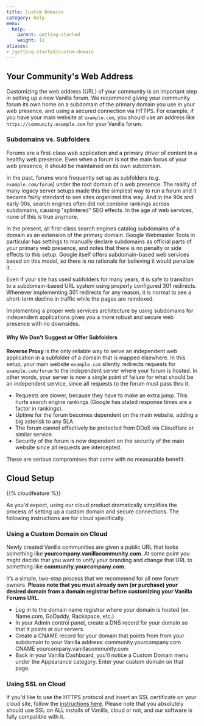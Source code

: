 ```yaml
---
title: Custom Domains
category: help
menu:
  help:
    parent: getting-started
    weight: 11
aliases:
- /getting-started/custom-domain
---
```


## Your Community's Web Address

Customizing the web address (URL) of your community is an important step in setting up a new Vanilla forum. We recommend giving your community forum its own home on a subdomain of the primary domain you use in your web presence, and using a secured connection via HTTPS. For example, if you have your main website at `example.com`, you should use an address like `https://community.example.com` for your Vanilla forum.

###  Subdomains vs. Subfolders

Forums are a first-class web application and a primary driver of content in a healthy web presence. Even when a forum is not the main focus of your web presence, it should be maintained on its own subdomain.

In the past, forums were frequently set up as subfolders (e.g. `example.com/forum`) under the root domain of a web presence. The reality of many legacy server setups made this the simplest way to run a forum and it became fairly standard to see sites organized this way. And in the 90s and early 00s, search engines often did not combine rankings across subdomains, causing "splintered" SEO effects. In the age of web services, none of this is true anymore.

In the present, all first-class search engines catalog subdomains of a domain as an extension of the primary domain. Google Webmaster Tools in particular has settings to manually declare subdomains as official parts of your primary web presence, and notes that there is no penalty or side effects to this setup. Google itself offers subdomain-based web services based on this model, so there is no rationale for believing it would penalize it.

Even if your site has used subfolders for many years, it is safe to transition to a subdomain-based URL system using properly configured 301 redirects. Whenever implementing 301 redirects for any reason, it is normal to see a short-term decline in traffic while the pages are reindexed.

Implementing a proper web services architecture by using subdomains for independent applications gives you a more robust and secure web presence with no downsides.

#### Why We Don't Suggest or Offer Subfolders

**Reverse Proxy** is the only reliable way to serve an independent web application in a subfolder of a domain that is mapped elsewhere. In this setup, your main website `example.com` silently redirects requests for `example.com/forum` to the independent server where your forum is hosted.  In other words, your server is now a single point of failure for what should be an independent service, since all requests to the forum must pass thru it.

* Requests are slower, because they have to make an extra jump. This hurts search engine rankings (Google has stated response times are a factor in rankings).
* Uptime for the forum becomes dependent on the main website, adding a big asterisk to any SLA.
* The forum cannot effectively be protected from DDoS via Cloudflare or similar service.
* Security of the forum is now dependent on the security of the main website since all requests are intercepted.

These are serious compromises that come with no measurable benefit.

## Cloud Setup

{{% cloudfeature %}}

As you'd expect, using our cloud product dramatically simplifies the process of setting up a custom domain and secure connections. The following instructions are for cloud specifically.

### Using a Custom Domain on Cloud

Newly created Vanilla communities are given a public URL that looks something like **yourcompany.vanillacommunity.com**. At some point you might decide that you want to unify your branding and change that URL to something like **community.yourcompany.com**. 

It’s a simple, two-step process that we recommend for all new forum owners. __Please note that you must already own (or purchase) your desired domain from a domain registrar before customizing your Vanilla Forums URL.__

* Log in to the domain name registrar where your domain is hosted (ex. Name.com, GoDaddy, Rackspace, etc.)
* In your Admin control panel, create a DNS record for your domain so that it points at our servers.
* Create a CNAME record for your domain that points from from your subdomain to your Vanilla address: community.yourcompany.com CNAME yourcompany.vanillacommunity.com 
* Back in your Vanilla Dashboard, you’ll notice a Custom Domain menu under the Appearance category. Enter your custom domain on that page. 

### Using SSL on Cloud

If you'd like to use the HTTPS protocol and insert an SSL certificate on your cloud site, follow the [instructions here](/cloud/ssl/). Please note that you absolutely should use SSL on ALL installs of Vanilla, cloud or not, and our software is fully compatible with it.
